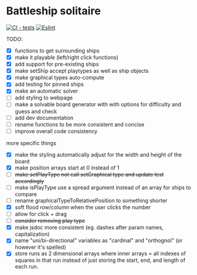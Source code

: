 # Battleship solitaire

[![CI - tests](https://github.com/lgrom/battleship-solitare/actions/workflows/jest.yml/badge.svg)](https://github.com/lgrom/battleship-solitare/actions/workflows/jest.yml) [![Eslint](https://github.com/lgrom/battleship-solitare/actions/workflows/eslint.yml/badge.svg)](https://github.com/lgrom/battleship-solitare/actions/workflows/eslint.yml)

TODO: 
- [X] functions to get surrounding ships
- [X] make it playable (left/right click functions)
- [X] add support for pre-existing ships
- [X] make setShip accept playtypes as well as ship objects
- [X] make graphical types auto-compute
- [X] add testing for pinned ships
- [X] make an automatic solver
- [ ] add styling to webpage
- [ ] make a solvable board generator with with options for difficulty and guess and check
- [ ] add dev documentation
- [ ] rename functions to be more consistent and concise
- [ ] improve overall code consistency

more specific things
- [X] make the styling automatically adjust for the width and height of the board
- [X] make position arrays start at 0 instead of 1
- [ ] ~~make setPlayType not call setGraphical type and update test accordingly~~
- [ ] make isPlayType use a spread argument instead of an array for ships to compare
- [ ] rename graphicalTypeToRelativePosition to something shorter
- [X] soft flood row/column when the user clicks the number
- [ ] allow for click + drag
- [ ] ~~consider removing play type~~
- [X] make jsdoc more consistent (eg. dashes after param names, capitalization)
- [X] name "uni/bi-directional" variables as "cardinal" and "orthognol" (or however it's spelled)
- [X] store runs as 2 dimensional arrays where inner arrays = all indexes of squares in that run instead of just storing the start, end, and length of each run.
